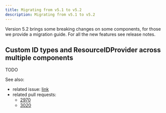 ```yaml
---
title: Migrating from v5.1 to v5.2
description: Migrating from v5.1 to v5.2
---
```


Version 5.2 brings some breaking changes on some components, for those we provide 
a migration guide. For all the new features see release notes.

## Custom ID types and ResourceIDProvider across multiple components 

TODO

See also:
 - related issue: [link](https://github.com/operator-framework/java-operator-sdk/issues/2972)
 - related pull requests: 
   - [2970](https://github.com/operator-framework/java-operator-sdk/pull/2970)
   - [3020](https://github.com/operator-framework/java-operator-sdk/pull/3020)




